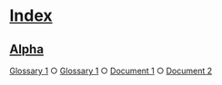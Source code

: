 # [Index](#sha256:323f1ff)

## [Alpha](#sha256:0dd0250)  
  
[Glossary 1][1] ○ [Glossary 1][2] ○ [Document 1][3] ○ [Document 2][4]

[1]: ./glossary.md#sha256:d39235f "First definition."

[2]: ./glossary.md#sha256:13fa052 "Second definition."

[3]: ./document-1.md#sha256:075afa5

[4]: ./document-2.md#sha256:0704629
